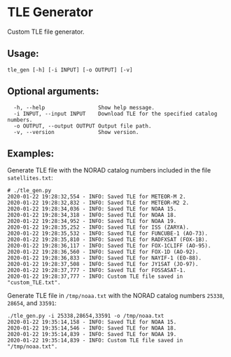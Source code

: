 # TLE Generator

Custom TLE file generator.

## Usage:

`tle_gen [-h] [-i INPUT] [-o OUTPUT] [-v]`

## Optional arguments:

```
  -h, --help                 Show help message.
  -i INPUT, --input INPUT    Download TLE for the specified catalog numbers.
  -o OUTPUT, --output OUTPUT Output file path.
  -v, --version              Show version.
```

## Examples:

Generate TLE file with the NORAD catalog numbers included in the file `satellites.txt`:

```
# ./tle_gen.py
2020-01-22 19:28:32,554 - INFO: Saved TLE for METEOR-M 2.
2020-01-22 19:28:32,832 - INFO: Saved TLE for METEOR-M2 2.
2020-01-22 19:28:34,036 - INFO: Saved TLE for NOAA 15.
2020-01-22 19:28:34,318 - INFO: Saved TLE for NOAA 18.
2020-01-22 19:28:34,952 - INFO: Saved TLE for NOAA 19.
2020-01-22 19:28:35,252 - INFO: Saved TLE for ISS (ZARYA).
2020-01-22 19:28:35,532 - INFO: Saved TLE for FUNCUBE-1 (AO-73).
2020-01-22 19:28:35,810 - INFO: Saved TLE for RADFXSAT (FOX-1B).
2020-01-22 19:28:36,117 - INFO: Saved TLE for FOX-1CLIFF (AO-95).
2020-01-22 19:28:36,560 - INFO: Saved TLE for FOX-1D (AO-92).
2020-01-22 19:28:36,833 - INFO: Saved TLE for NAYIF-1 (EO-88).
2020-01-22 19:28:37,508 - INFO: Saved TLE for JY1SAT (JO-97).
2020-01-22 19:28:37,777 - INFO: Saved TLE for FOSSASAT-1.
2020-01-22 19:28:37,777 - INFO: Custom TLE file saved in "custom_TLE.txt".
```

Generate TLE file in `/tmp/noaa.txt` with the NORAD catalog numbers `25338`, `28654`, and `33591`:

```
./tle_gen.py -i 25338,28654,33591 -o /tmp/noaa.txt
2020-01-22 19:35:14,158 - INFO: Saved TLE for NOAA 15.
2020-01-22 19:35:14,546 - INFO: Saved TLE for NOAA 18.
2020-01-22 19:35:14,839 - INFO: Saved TLE for NOAA 19.
2020-01-22 19:35:14,839 - INFO: Custom TLE file saved in "/tmp/noaa.txt".
```
